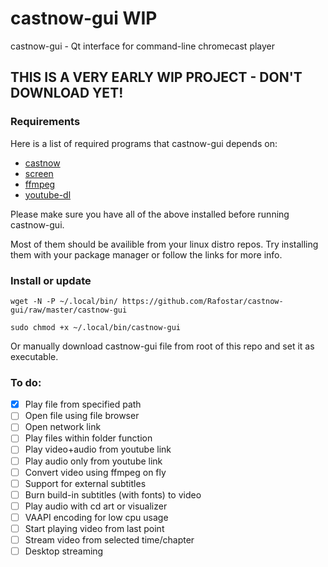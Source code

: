 # castnow-gui WIP
castnow-gui - Qt interface for command-line chromecast player

## THIS IS A VERY EARLY WIP PROJECT - DON'T DOWNLOAD YET!

### Requirements
Here is a list of required programs that castnow-gui depends on:
* [castnow](https://github.com/xat/castnow)
* [screen](https://www.gnu.org/software/screen)
* [ffmpeg](https://github.com/FFmpeg/FFmpeg)
* [youtube-dl](https://github.com/rg3/youtube-dl)

Please make sure you have all of the above installed before running castnow-gui.

Most of them should be availible from your linux distro repos.
Try installing them with your package manager or follow the links for more info.

### Install or update
`wget -N -P ~/.local/bin/ https://github.com/Rafostar/castnow-gui/raw/master/castnow-gui`

`sudo chmod +x ~/.local/bin/castnow-gui`

Or manually download castnow-gui file from root of this repo and set it as executable.

### To do:
- [X] Play file from specified path
- [ ] Open file using file browser
- [ ] Open network link
- [ ] Play files within folder function
- [ ] Play video+audio from youtube link
- [ ] Play audio only from youtube link
- [ ] Convert video using ffmpeg on fly
- [ ] Support for external subtitles
- [ ] Burn build-in subtitles (with fonts) to video
- [ ] Play audio with cd art or visualizer
- [ ] VAAPI encoding for low cpu usage
- [ ] Start playing video from last point
- [ ] Stream video from selected time/chapter
- [ ] Desktop streaming
